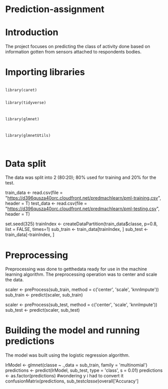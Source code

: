 # Prediction-assignment

# Introduction
The project focuses on predicting the class of activity done based on information gotten from sensors attached to respondents bodies.

# Importing libraries 
<code>
library(caret)
 
library(tidyverse)

library(glmnet)

library(glmnetUtils)

</code>
 
 #  Data split 
 The data was split into 2 (80:20); 80% used for training and 20% for the test. 
 
 train_data <- read.csv(file = "https://d396qusza40orc.cloudfront.net/predmachlearn/pml-training.csv", header = T)
test_data <- read.csv(file = "https://d396qusza40orc.cloudfront.net/predmachlearn/pml-testing.csv", header = T)

set.seed(325)
trainIndex <- createDataPartition(train_data$classe, p=0.8, list = FALSE, times=1)
sub_train <- train_data[trainIndex, ]
sub_test <- train_data[-trainIndex, ]


# Preprocessing
Preprocessing was done to getthedata ready for use in the machine learning algorithm. The preprocessing operation was to center and scale the data.

scaler <- preProcess(sub_train, method = c('center', 'scale', 'knnImpute'))
sub_train <- predict(scaler, sub_train)

scaler <- preProcess(sub_test, method = c('center', 'scale', 'knnImpute'))
sub_test <- predict(scaler, sub_test)


# Building the model and running predictions
The model was built using the logistic regression algorithm.

lrModel <- glmnet(classe ~ .,data = sub_train, family = 'multinomial')
predictions <- predict(lrModel, sub_test, type = 'class', s = 0.01)
predictions <- as.factor(predictions)  #wondering y i had to convert it
confusionMatrix(predictions, sub_test$classe)$overall['Accuracy']




